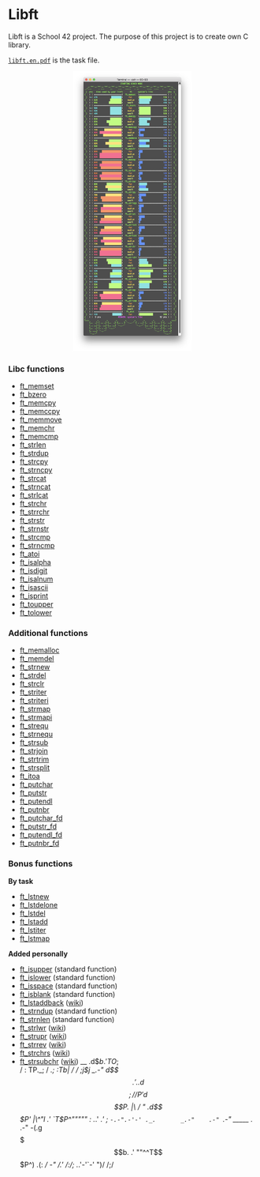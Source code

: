 # Libft

Libft is a School 42 project. The purpose of this project is to create own C library.

[`libft.en.pdf`](/libft.en.pdf) is the task file.

<p align="center">
  <img src="/screenshots/libft-unit-test.png" width="48%" />
</p>

### Libc functions

* [ft_memset](/libft/ft_memset.c)
* [ft_bzero](/libft/ft_bzero.c)
* [ft_memcpy](/libft/ft_memcpy.c)
* [ft_memccpy](/libft/ft_memccpy.c)
* [ft_memmove](/libft/ft_memmove.c)
* [ft_memchr](/libft/ft_memchr.c)
* [ft_memcmp](/libft/ft_memcmp.c)
* [ft_strlen](/libft/ft_strlen.c)
* [ft_strdup](/libft/ft_strdup.c)
* [ft_strcpy](/libft/ft_strcpy.c)
* [ft_strncpy](/libft/ft_strncpy.c)
* [ft_strcat](/libft/ft_strcat.c)
* [ft_strncat](/libft/ft_strncat.c)
* [ft_strlcat](/libft/ft_strlcat.c)
* [ft_strchr](/libft/ft_strchr.c)
* [ft_strrchr](/libft/ft_strrchr.c)
* [ft_strstr](/libft/ft_strstr.c)
* [ft_strnstr](/libft/ft_strnstr.c)
* [ft_strcmp](/libft/ft_strcmp.c)
* [ft_strncmp](/libft/ft_strncmp.c)
* [ft_atoi](/libft/ft_atoi.c)
* [ft_isalpha](/libft/ft_isalpha.c)
* [ft_isdigit](/libft/ft_isdigit.c)
* [ft_isalnum](/libft/ft_isalnum.c)
* [ft_isascii](/libft/ft_isascii.c)
* [ft_isprint](/libft/ft_isprint.c)
* [ft_toupper](/libft/ft_toupper.c)
* [ft_tolower](/libft/ft_tolower.c)

### Additional functions

* [ft_memalloc](/libft/ft_memalloc.c)
* [ft_memdel](/libft/ft_memdel.c)
* [ft_strnew](/libft/ft_strnew.c)
* [ft_strdel](/libft/ft_strdel.c)
* [ft_strclr](/libft/ft_strclr.c)
* [ft_striter](/libft/ft_striter.c)
* [ft_striteri](/libft/ft_striteri.c)
* [ft_strmap](/libft/ft_strmap.c)
* [ft_strmapi](/libft/ft_strmapi.c)
* [ft_strequ](/libft/ft_strequ.c)
* [ft_strnequ](/libft/ft_strnequ.c)
* [ft_strsub](/libft/ft_strsub.c)
* [ft_strjoin](/libft/ft_strjoin.c)
* [ft_strtrim](/libft/ft_strtrim.c)
* [ft_strsplit](/libft/ft_strsplit.c)
* [ft_itoa](/libft/ft_itoa.c)
* [ft_putchar](/libft/ft_putchar.c)
* [ft_putstr](/libft/ft_putstr.c)
* [ft_putendl](/libft/ft_putendl.c)
* [ft_putnbr](/libft/ft_putnbr.c)
* [ft_putchar_fd](/libft/ft_putchar_fd.c)
* [ft_putstr_fd](/libft/ft_putstr_fd.c)
* [ft_putendl_fd](/libft/ft_putendl_fd.c)
* [ft_putnbr_fd](/libft/ft_putnbr_fd.c)

### Bonus functions

**By task**

* [ft_lstnew](/libft/ft_lstnew.c)
* [ft_lstdelone](/libft/ft_lstdelone.c)
* [ft_lstdel](/libft/ft_lstdel.c)
* [ft_lstadd](/libft/ft_lstadd.c)
* [ft_lstiter](/libft/ft_lstiter.c)
* [ft_lstmap](/libft/ft_lstmap.c)

**Added personally**

* [ft_isupper](/libft/ft_isupper.c) (standard function)
* [ft_islower](/libft/ft_islower.c) (standard function)
* [ft_isspace](/libft/ft_isspace.c) (standard function)
* [ft_isblank](/libft/ft_isblank.c) (standard function)
* [ft_lstaddback](/libft/ft_lstaddback.c) ([wiki](../../wiki/ft_lstaddback))
* [ft_strndup](/libft/ft_strndup.c) (standard function)
* [ft_strnlen](/libft/ft_strnlen.c) (standard function)
* [ft_strlwr](/libft/ft_strlwr.c) ([wiki](../../wiki/ft_strlwr))
* [ft_strupr](/libft/ft_strupr.c) ([wiki](../../wiki/ft_strupr))
* [ft_strrev](/libft/ft_strrev.c) ([wiki](../../wiki/ft_strrev))
* [ft_strchrs](/libft/ft_strchrs.c) ([wiki](../../wiki/ft_strchrs))
* [ft_strsubchr](/libft/ft_strsubchr.c) ([wiki](../../wiki/ft_strsubchr))
                               __
                             .d$$b
                           .' TO$;\
                          /  : TP._;
                         / _.;  :Tb|
                        /   /   ;j$j
                    _.-"       d$$$$
                  .' ..       d$$$$;
                 /  /P'      d$$$$P. |\
                /   "      .d$$$P' |\^"l
              .'           `T$P^"""""  :
          ._.'      _.'                ;
       `-.-".-'-' ._.       _.-"    .-"
     `.-" _____  ._              .-"
    -(.g$$$$$$$b.              .'
      ""^^T$$$P^)            .(:
        _/  -"  /.'         /:/;
     ._.'-'`-'  ")/         /;/

